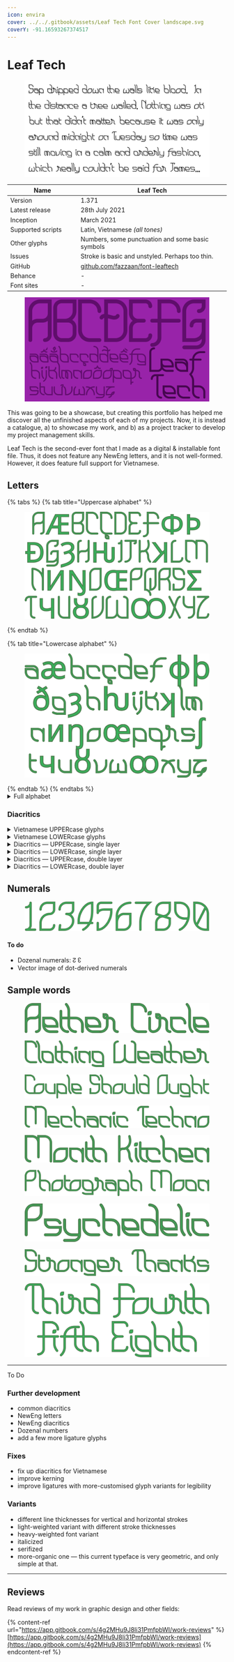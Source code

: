 ```yaml
---
icon: envira
cover: ../../.gitbook/assets/Leaf Tech Font Cover landscape.svg
coverY: -91.16593267374517
---
```


# Leaf Tech

<div data-full-width="false"><figure><picture><source srcset="../../.gitbook/assets/Sap Dripped in Leaf Tech _Dark.png" media="(prefers-color-scheme: dark)"><img src="../../.gitbook/assets/Sap Dripped in Leaf Tech _Light.png" alt=""></picture><figcaption></figcaption></figure></div>

<table><thead><tr><th width="199">Name</th><th width="432">Leaf Tech</th></tr></thead><tbody><tr><td>Version</td><td>1.371</td></tr><tr><td>Latest release</td><td>28th July 2021</td></tr><tr><td>Inception</td><td>March 2021</td></tr><tr><td>Supported scripts</td><td>Latin, Vietnamese <em>(all tones)</em></td></tr><tr><td>Other glyphs</td><td>Numbers, some punctuation and some basic symbols</td></tr><tr><td>Issues</td><td>Stroke is basic and unstyled. Perhaps too thin.</td></tr><tr><td>GitHub</td><td><a href="https://github.com/fazzaan/font-leaftech">github.com/fazzaan/font-leaftech</a></td></tr><tr><td>Behance</td><td>-</td></tr><tr><td>Font sites</td><td>-</td></tr></tbody></table>



<div data-full-width="false"><figure><img src="../../.gitbook/assets/Leaf Tech Font Cover landscape.svg" alt=""><figcaption></figcaption></figure></div>

This was going to be a showcase, but creating this portfolio has helped me discover all the unfinished aspects of each of my projects. Now, it is instead a catalogue, a) to showcase my work, and b) as a project tracker to develop my project management skills.

Leaf Tech is the second-ever font that I made as a digital & installable font file. Thus, it does not feature any NewEng letters, and it is not well-formed. However, it does feature full support for Vietnamese.

## Letters

{% tabs %}
{% tab title="Uppercase alphabet" %}
<figure><img src="../../.gitbook/assets/Alphabet Leaf Tech Uppercase.svg" alt=""><figcaption></figcaption></figure>
{% endtab %}

{% tab title="Lowercase alphabet" %}
<figure><img src="../../.gitbook/assets/Alphabet Leaf Tech Lowercase.svg" alt=""><figcaption></figcaption></figure>
{% endtab %}
{% endtabs %}

<details>

<summary>Full alphabet</summary>

<figure><img src="../../.gitbook/assets/Alphabet Leaf Tech Both Cases - Square.svg" alt=""><figcaption></figcaption></figure>

</details>

### Diacritics

<details>

<summary>Vietnamese UPPERcase glyphs</summary>

<figure><img src="../../.gitbook/assets/Alphabet Leaf Tech Vietnamese Uppercase.svg" alt=""><figcaption></figcaption></figure>

</details>

<details>

<summary>Vietnamese LOWERcase glyphs</summary>

<figure><img src="../../.gitbook/assets/Alphabet Leaf Tech Vietnamese Lowercase.svg" alt=""><figcaption></figcaption></figure>

</details>

<details>

<summary>Diacritics — UPPERcase, single layer</summary>

_This was going to be a showcase, but in creating this portfolio, it's allowed me to discover all the unfinished aspects of each of my projects. Now it is instead a catalogue, a) to showcase my work, and b) as a project tracker to take control of my project management._

### Vowels

<figure><img src="../../.gitbook/assets/Alphabet Leaf Tech Diacritics Vowels Uppercase.svg" alt=""><figcaption></figcaption></figure>

### Consonants



</details>

<details>

<summary>Diacritics — LOWERcase, single layer</summary>

_This was going to be a showcase, but in creating this portfolio, it's allowed me to discover all the unfinished aspects of each of my projects. Now it is instead a catalogue, a) to showcase my work, and b) as a project tracker to take control of my project management._

### Vowels

<figure><img src="../../.gitbook/assets/Alphabet Leaf Tech Diacritics Vowels Lowercase.svg" alt=""><figcaption></figcaption></figure>

### Consonants



</details>

<details>

<summary>Diacritics — UPPERcase, double layer</summary>

"Double layer" means that some languages combine two diacritics onto the same letter. This poses some challenges in font design: diacritic shape, diacritic size, diacritic positioning, combined positioning; letter kerning alterations; line-height.&#x20;

### Vowels

<figure><img src="../../.gitbook/assets/Alphabet Leaf Tech Diacritics Vowels Stacked Uppercase.svg" alt=""><figcaption></figcaption></figure>

### Consonants

In NewEng, double-layer diacritiqued consonants include: S̈̌  Ç̌  Ẍ̌ &#x20;

</details>

<details>

<summary>Diacritics — LOWERcase, double layer</summary>

"Double layer" means that some languages combine two diacritics onto the same letter. This poses some challenges in font design: diacritic shape, diacritic size, diacritic positioning, combined positioning; letter kerning alterations; line-height.&#x20;

{% hint style="info" %}
update October 2025: I have recently learned how to use FontLab and diacritic anchors are WAY easier in there so I'll rebuild all of this stuff in the future if\* & when I do a remake of Leaf Tech.&#x20;

\*("if" because I'm not sure if I even like this font tbh.)
{% endhint %}

### Vowels

<figure><img src="../../.gitbook/assets/Alphabet Leaf Tech Diacritics Vowels Stacked Lowercase.svg" alt=""><figcaption></figcaption></figure>

### Consonants

In NewEng, double-layer diacritiqued consonants include: s̈̌  ç̌  ẍ̌ &#x20;

</details>



## Numerals

<figure><img src="../../.gitbook/assets/Word Leaf Tech Numbers Decimal.svg" alt=""><figcaption></figcaption></figure>

#### To do

* Dozenal numerals: ↊ ↋
* Vector image of dot-derived numerals



## Sample words

<figure><img src="../../.gitbook/assets/Word Leaf Tech Aether Circle.svg" alt=""><figcaption></figcaption></figure>

<figure><img src="../../.gitbook/assets/Word Leaf Tech Clothing Weather.svg" alt=""><figcaption></figcaption></figure>

<figure><img src="../../.gitbook/assets/Word Leaf Tech Couple Should Ought.svg" alt=""><figcaption></figcaption></figure>

<figure><img src="../../.gitbook/assets/Word Leaf Tech Mechanic Techno.svg" alt=""><figcaption></figcaption></figure>

<figure><img src="../../.gitbook/assets/Word Leaf Tech Month Kitchen.svg" alt=""><figcaption></figcaption></figure>

<figure><img src="../../.gitbook/assets/Word Leaf Tech Photograph Moon.svg" alt=""><figcaption></figcaption></figure>

<figure><img src="../../.gitbook/assets/Word Leaf Tech Psychedelic.svg" alt=""><figcaption></figcaption></figure>

<figure><img src="../../.gitbook/assets/Word Leaf Tech Stronger Thanks.svg" alt=""><figcaption></figcaption></figure>

<figure><img src="../../.gitbook/assets/Word Leaf Tech Third Fourth Fifth Eighth.svg" alt=""><figcaption></figcaption></figure>



***

To Do


### Further development

* common diacritics
* NewEng letters
* NewEng diacritics
* Dozenal numbers
* add a few more ligature glyphs

### Fixes

* fix up diacritics for Vietnamese
* improve kerning
* improve ligatures with more-customised glyph variants for legibility

### Variants

* different line thicknesses for vertical and horizontal strokes
* light-weighted variant with different stroke thicknesses
* heavy-weighted font variant
* italicized
* serifized
* more-organic one — this current typeface is very geometric, and only simple at that.

***

## Reviews

Read reviews of my work in graphic design and other fields:

{% content-ref url="https://app.gitbook.com/s/4g2MHu9J8li31PmfpbWI/work-reviews" %}
[https://app.gitbook.com/s/4g2MHu9J8li31PmfpbWI/work-reviews](https://app.gitbook.com/s/4g2MHu9J8li31PmfpbWI/work-reviews)
{% endcontent-ref %}

